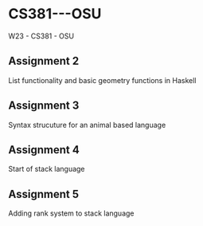 # CS381---OSU
W23 - CS381 - OSU

## Assignment 2 
List functionality and basic geometry functions in Haskell

## Assignment 3
Syntax strucuture for an animal based language

## Assignment 4
Start of stack language

## Assignment 5
Adding rank system to stack language

